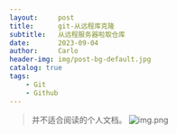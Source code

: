 ```yaml
---
layout:     post
title:      git-从远程库克隆
subtitle:   从远程服务器啦取仓库
date:       2023-09-04
author:     Carlo
header-img: img/post-bg-default.jpg
catalog: true
tags:
    - Git
    - Github
---
```



>并不适合阅读的个人文档。
![img.png](https://a67793581.github.io/img/2023-09-04-Git-%E4%BB%8E%E8%BF%9C%E7%A8%8B%E5%BA%93%E5%85%8B%E9%9A%86/img.png)
	


